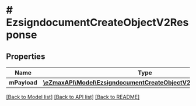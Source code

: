 # # EzsigndocumentCreateObjectV2Response

## Properties

Name | Type | Description | Notes
------------ | ------------- | ------------- | -------------
**mPayload** | [**\eZmaxAPI\Model\EzsigndocumentCreateObjectV2ResponseMPayload**](EzsigndocumentCreateObjectV2ResponseMPayload.md) |  |

[[Back to Model list]](../../README.md#models) [[Back to API list]](../../README.md#endpoints) [[Back to README]](../../README.md)
